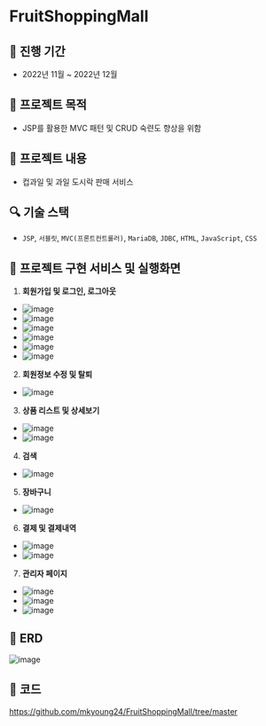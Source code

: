 # FruitShoppingMall

## :calendar: 진행 기간 
- 2022년 11월 ~ 2022년 12월
 
## :page_facing_up: 프로젝트 목적
- JSP를 활용한 MVC 패턴 및 CRUD 숙련도 향상을 위함

## :page_facing_up: 프로젝트 내용
- 컵과일 및 과일 도시락 판매 서비스

## :mag: 기술 스택
- `JSP`, `서블릿`, `MVC(프론트컨트롤러)`, `MariaDB`, `JDBC`, `HTML`, `JavaScript`, `CSS`

## :pushpin: 프로젝트 구현 서비스 및 실행화면
1. **회원가입 및 로그인, 로그아웃**
- ![image](https://github.com/mkyoung24/FruitShoppingMall/assets/103173521/d10e2359-ded8-4d72-84b2-9dc7e9ced677)
- ![image](https://github.com/mkyoung24/FruitShoppingMall/assets/103173521/e806bf70-d2dd-4187-8df2-3572b7d5655c)
- ![image](https://github.com/mkyoung24/FruitShoppingMall/assets/103173521/5ff7a3e2-1e03-447b-adb5-782628d62dcf)
- ![image](https://github.com/mkyoung24/FruitShoppingMall/assets/103173521/fe4e54af-ad8f-4b83-bdb1-50fc46537566)
- ![image](https://github.com/mkyoung24/FruitShoppingMall/assets/103173521/a31f2f5e-ba9b-4372-add1-cf8905d98416)
- ![image](https://github.com/mkyoung24/FruitShoppingMall/assets/103173521/9b795b42-837f-4238-808a-584cd5411645)

2. **회원정보 수정 및 탈퇴**
- ![image](https://github.com/mkyoung24/FruitShoppingMall/assets/103173521/4c095dc5-efce-49b6-9566-5ce36bb9884a)

3. **상품 리스트 및 상세보기**
- ![image](https://github.com/mkyoung24/FruitShoppingMall/assets/103173521/53ea73d8-3e2b-467e-93c0-542fad869caf)
- ![image](https://github.com/mkyoung24/FruitShoppingMall/assets/103173521/943b64dc-614d-4c10-b1da-93af2dba3371)

4. **검색**
- ![image](https://github.com/mkyoung24/FruitShoppingMall/assets/103173521/cd3d6b5b-fa7e-4e01-b5c7-18d27f862177)

5. **장바구니**
- ![image](https://github.com/mkyoung24/FruitShoppingMall/assets/103173521/d15fb467-03c2-4dd7-94a2-e9e19910ea47)

6. **결제 및 결제내역**
- ![image](https://github.com/mkyoung24/FruitShoppingMall/assets/103173521/515f6c62-ff6c-4d37-9093-618083c7b410)
- ![image](https://github.com/mkyoung24/FruitShoppingMall/assets/103173521/aba5bffc-67f9-4159-9779-0250ef1322be)

7. **관리자 페이지**
- ![image](https://github.com/mkyoung24/FruitShoppingMall/assets/103173521/906209ab-7300-4b7c-aedd-d3c97571cc51)
- ![image](https://github.com/mkyoung24/FruitShoppingMall/assets/103173521/a9bfd4d9-f91f-413b-b9ef-5383542934ea)
- ![image](https://github.com/mkyoung24/FruitShoppingMall/assets/103173521/11996245-87f8-402b-a890-64326e41a5ac)

## :pushpin: ERD
![image](https://github.com/mkyoung24/FruitShoppingMall/assets/103173521/69df0741-1bfd-4bfb-bca7-ee03bf257370)

## :pushpin: 코드
<https://github.com/mkyoung24/FruitShoppingMall/tree/master>
